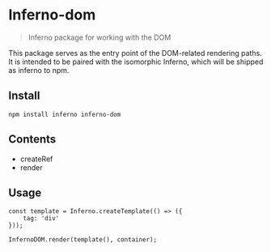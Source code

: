 # Inferno-dom
> Inferno package for working with the DOM

This package serves as the entry point of the DOM-related rendering paths. It is intended to be paired with the isomorphic Inferno, which will be shipped as inferno to npm.

## Install

```
npm install inferno inferno-dom
```

## Contents

* createRef
* render

## Usage

```
const template = Inferno.createTemplate(() => ({
	tag: 'div'
}));

InfernoDOM.render(template(), container);
```



